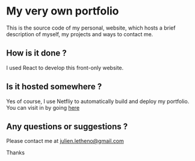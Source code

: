# My very own portfolio

This is the source code of my personal, website, which hosts a brief description of myself, my projects and ways to contact me.

## How is it done ?

I used React to develop this front-only website. 

## Is it hosted somewhere ?

Yes of course, I use Netfliy to automatically build and deploy my portfolio. You can visit in by going [here](julien-le-theno.digital)

## Any questions or suggestions ?

Please contact me at julien.letheno@gmail.com

Thanks
